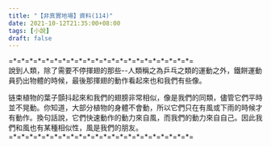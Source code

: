 ```yaml
---
title: "【非真實地場】資料(114)"
date: 2021-10-12T21:35:00+08:00
tags: [小說]
draft: false
---
```


=\*=\*=\*=\*=\*=\*=\*=\*=\*=\*=\*=\*=\*=\*=\*=\*=\*=\*=\*=\*=\*=\*=  
說到人類，除了需要不停揮翅的那些--人類稱之為乒乓之類的運動之外，鐵餅運動員扔出物體的時候，最後那揮翅的動作看起來也和我們有些像。

链束植物的葉子顫抖起來和我們的翅膀非常相似，像是我們的同類，儘管它們平時並不晃動。你知道，大部分植物的身體不會動，所以它們只在有風或下雨的時候才有動作。換句話說，它們快速動作的動力來自風，而我們的動力來自自己。因此我們和風也有某種相似性，風是我們的朋友。  
=\*=\*=\*=\*=\*=\*=\*=\*=\*=\*=\*=\*=\*=\*=\*=\*=\*=\*=\*=\*=\*=\*=  